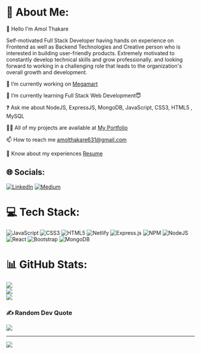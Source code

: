 # 💫 About Me:
👋 Hello I'm Amol Thakare


Self-motivated Full Stack Developer having hands on experience on Frontend as well as Backend Technologies and Creative person who is interested in building user-friendly products. Extremely motivated to constantly develop technical skills and grow professionally. and looking forward to working in a challenging role that leads to the organization's overall growth and development.

🔭 I’m currently working on [Megamart](https://github.com/amolthakare/crooked-milk-1565)

🌱 I’m currently learning Full Stack Web Development😇

❓ Ask me about NodeJS, ExpressJS, MongoDB, JavaScript, CSS3, HTML5 , MySQL

👨‍💻 All of my projects are available at [My Portfolio](https://amolthakare.github.io/)

📫 How to reach me amolthakare631@gmail.com

📄 Know about my experiences [Resume](https://drive.google.com/file/d/1ta0uxxtpKByHobDvb4JfTeEzt83uoSiy/view?usp=sharing)

## 🌐 Socials:
[![LinkedIn](https://img.shields.io/badge/LinkedIn-%230077B5.svg?logo=linkedin&logoColor=white)](https://www.linkedin.com/in/amol-thakare-90469b237/) [![Medium](https://img.shields.io/badge/Medium-12100E?logo=medium&logoColor=white)](https://medium.com/@https://medium.com/@amolthakare631)

# 💻 Tech Stack:
![JavaScript](https://img.shields.io/badge/javascript-%23323330.svg?style=flat&logo=javascript&logoColor=%23F7DF1E) ![CSS3](https://img.shields.io/badge/css3-%231572B6.svg?style=flat&logo=css3&logoColor=white) ![HTML5](https://img.shields.io/badge/html5-%23E34F26.svg?style=flat&logo=html5&logoColor=white) ![Netlify](https://img.shields.io/badge/netlify-%23000000.svg?style=flat&logo=netlify&logoColor=#00C7B7) ![Express.js](https://img.shields.io/badge/express.js-%23404d59.svg?style=flat&logo=express&logoColor=%2361DAFB) ![NPM](https://img.shields.io/badge/NPM-%23000000.svg?style=flat&logo=npm&logoColor=white) ![NodeJS](https://img.shields.io/badge/node.js-6DA55F?style=flat&logo=node.js&logoColor=white) ![React](https://img.shields.io/badge/react-%2320232a.svg?style=flat&logo=react&logoColor=%2361DAFB) ![Bootstrap](https://img.shields.io/badge/bootstrap-%23563D7C.svg?style=flat&logo=bootstrap&logoColor=white) ![MongoDB](https://img.shields.io/badge/MongoDB-%234ea94b.svg?style=flat&logo=mongodb&logoColor=white)
# 📊 GitHub Stats:
![](https://github-readme-stats.vercel.app/api?username=amolthakare&theme=city_light&hide_border=false&include_all_commits=true&count_private=true)<br/>
![](https://github-readme-streak-stats.herokuapp.com/?user=amolthakare&theme=city_light&hide_border=false)<br/>
![](https://github-readme-stats.vercel.app/api/top-langs/?username=amolthakare&theme=city_light&hide_border=false&include_all_commits=true&count_private=true&layout=compact)

### ✍️ Random Dev Quote
![](https://quotes-github-readme.vercel.app/api?type=horizontal&theme=radical)

---
[![](https://visitcount.itsvg.in/api?id=amolthakare&icon=2&color=10)](https://visitcount.itsvg.in)

<!-- Proudly created with GPRM ( https://gprm.itsvg.in ) -->
